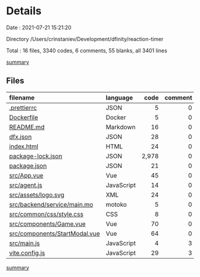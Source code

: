 # Details

Date : 2021-07-21 15:21:20

Directory /Users/crinstaniev/Development/dfinity/reaction-timer

Total : 16 files,  3340 codes, 6 comments, 55 blanks, all 3401 lines

[summary](results.md)

## Files
| filename | language | code | comment | blank | total |
| :--- | :--- | ---: | ---: | ---: | ---: |
| [.prettierrc](/.prettierrc) | JSON | 5 | 0 | 1 | 6 |
| [Dockerfile](/Dockerfile) | Docker | 5 | 0 | 0 | 5 |
| [README.md](/README.md) | Markdown | 16 | 0 | 12 | 28 |
| [dfx.json](/dfx.json) | JSON | 28 | 0 | 1 | 29 |
| [index.html](/index.html) | HTML | 24 | 0 | 2 | 26 |
| [package-lock.json](/package-lock.json) | JSON | 2,978 | 0 | 1 | 2,979 |
| [package.json](/package.json) | JSON | 21 | 0 | 0 | 21 |
| [src/App.vue](/src/App.vue) | Vue | 45 | 0 | 9 | 54 |
| [src/agent.js](/src/agent.js) | JavaScript | 14 | 0 | 4 | 18 |
| [src/assets/logo.svg](/src/assets/logo.svg) | XML | 24 | 0 | 1 | 25 |
| [src/backend/service/main.mo](/src/backend/service/main.mo) | motoko | 5 | 0 | 0 | 5 |
| [src/common/css/style.css](/src/common/css/style.css) | CSS | 8 | 0 | 0 | 8 |
| [src/components/Game.vue](/src/components/Game.vue) | Vue | 70 | 0 | 9 | 79 |
| [src/components/StartModal.vue](/src/components/StartModal.vue) | Vue | 64 | 0 | 8 | 72 |
| [src/main.js](/src/main.js) | JavaScript | 4 | 3 | 3 | 10 |
| [vite.config.js](/vite.config.js) | JavaScript | 29 | 3 | 4 | 36 |

[summary](results.md)